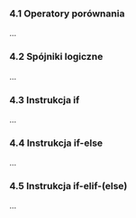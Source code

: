 ### 4.1 Operatory porównania
...
### 4.2 Spójniki logiczne
...
### 4.3 Instrukcja if
...
### 4.4 Instrukcja if-else
...
### 4.5 Instrukcja if-elif-(else)
...
